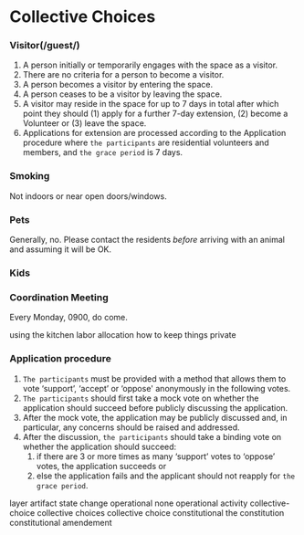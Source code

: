 # Collective Choices

### Visitor(/guest/) <!-- May be better to entirely shift Visitor to operational level... -->
1. A person initially or temporarily engages with the space as a visitor.
1. There are no criteria for a person to become a visitor.
1. A person becomes a visitor by entering the space.
1. A person ceases to be a visitor by leaving the space.
1. A visitor may reside in the space for up to 7 days in total after which point they should (1) apply for a further 7-day extension, (2) become a Volunteer or (3) leave the space.
1. Applications for extension are processed according to the Application procedure where `the participants` are residential volunteers and members, and `the grace period` is 7 days.



### Smoking
Not indoors or near open doors/windows.

### Pets
Generally, no. Please contact the residents *before* arriving with an animal and assuming it will be OK.

### Kids

### Coordination Meeting
Every Monday, 0900, do come.

using the kitchen
labor allocation
how to keep things private



### Application procedure
1. `The participants` must be provided with a method that allows them to vote ‘support’, ‘accept’ or ‘oppose' anonymously in the following votes. <!-- Anonymity is used to counteract [groupthink](https://en.wikipedia.org/wiki/Groupthink) and [peer pressure](https://en.wikipedia.org/wiki/Peer_pressure) which can deter people from expressing their honest opinion. -->
1. `The participants` should first take a mock vote on whether the application should succeed before publicly discussing the application. <!-- A mock vote is used to encourage independent thought and counteract [anchoring](https://en.wikipedia.org/wiki/Anchoring) during the subsequent discussion. -->
1. After the mock vote, the application may be publicly discussed and, in particular, any concerns should be raised and addressed.
1. After the discussion, `the participants` should take a binding vote on whether the application should succeed:
	1. if there are 3 or more times as many ‘support’ votes to ‘oppose’ votes, the application succeeds or
	1. else the application fails and the applicant should not reapply for `the grace period`.
	
	
layer				artifact			state change
operational			none				operational activity
collective-choice	collective choices	collective choice
constitutional		the constitution	constitutional amendement

